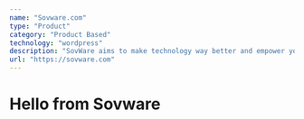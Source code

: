 ```yaml
---
name: "Sovware.com"
type: "Product"
category: "Product Based"
technology: "wordpress"
description: "SovWare aims to make technology way better and empower your business by providing top-notch products and services so that you can stand out of the box."
url: "https://sovware.com"
---
```

# Hello from Sovware

